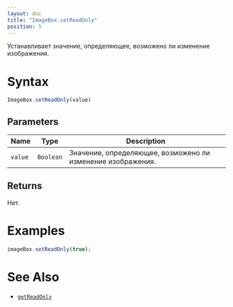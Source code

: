 ```yaml
---
layout: doc
title: "ImageBox.setReadOnly"
position: 5
---
```


Устанавливает значение, определяющее, возможено ли изменение изображения.

# Syntax

```js
ImageBox.setReadOnly(value)
```

## Parameters

|Name|Type|Description|
|----|----|-----------|
|`value`|`Boolean`|Значение, определяющее, возможено ли изменение изображения.|

## Returns

Нет.

# Examples

```js
imageBox.setReadOnly(true);
```

# See Also

* [`getReadOnly`](../ImageBox.getReadOnly/)
